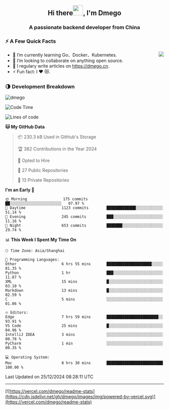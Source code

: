 <h2 align="center">Hi there<img src="https://cdn.jsdelivr.net/gh/dmego/images/img/Hi.gif" height="32" />, I'm Dmego </h2>
<h3 align="center">A passionate backend developer from China</h3>

### ⚡️ A Few Quick Facts

<img align="right" src="https://readme-stats-dmego.vercel.app/api?username=dmego&show_icons=true&icon_color=1573B3&hide_title=true&text_color=718096&bg_color=00000000&hide_border=true"/>

<ul>
    <li> 🌱 I’m currently learning Go、Docker、Kubernetes.</li>
    <li> 👯 I’m looking to collaborate on anything open source.</li>
    <li> 📝 I regulary write articles on <a href="https://dmego.cn">https://dmego.cn</a>.</li>
    <li> ⚡ Fun fact: I ❤️ 😻.</li>
</ul>

### 🌗 Development Breakdown

<img src="https://komarev.com/ghpvc/?username=dmego" alt="dmego" />

<!--START_SECTION:waka-->
![Code Time](http://img.shields.io/badge/Code%20Time-3%2C174%20hrs%2018%20mins-blue)

![Lines of code](https://img.shields.io/badge/From%20Hello%20World%20I%27ve%20Written-677.4%20thousand%20lines%20of%20code-blue)

**🐱 My GitHub Data** 

> 📦 230.3 kB Used in GitHub's Storage 
 > 
> 🏆 382 Contributions in the Year 2024
 > 
> 💼 Opted to Hire
 > 
> 📜 27 Public Repositories 
 > 
> 🔑 13 Private Repositories 
 > 
**I'm an Early 🐤** 

```text
🌞 Morning                175 commits         ██░░░░░░░░░░░░░░░░░░░░░░░   07.97 % 
🌆 Daytime                1123 commits        █████████████░░░░░░░░░░░░   51.14 % 
🌃 Evening                245 commits         ███░░░░░░░░░░░░░░░░░░░░░░   11.16 % 
🌙 Night                  653 commits         ███████░░░░░░░░░░░░░░░░░░   29.74 % 
```


📊 **This Week I Spent My Time On** 

```text
🕑︎ Time Zone: Asia/Shanghai

💬 Programming Languages: 
Other                    6 hrs 55 mins       ████████████████████░░░░░   81.35 % 
Python                   1 hr                ███░░░░░░░░░░░░░░░░░░░░░░   11.87 % 
XML                      15 mins             █░░░░░░░░░░░░░░░░░░░░░░░░   03.10 % 
Markdown                 13 mins             █░░░░░░░░░░░░░░░░░░░░░░░░   02.59 % 
C                        5 mins              ░░░░░░░░░░░░░░░░░░░░░░░░░   01.06 % 

🔥 Editors: 
Edge                     7 hrs 59 mins       ███████████████████████░░   93.91 % 
VS Code                  25 mins             █░░░░░░░░░░░░░░░░░░░░░░░░   04.96 % 
IntelliJ IDEA            3 mins              ░░░░░░░░░░░░░░░░░░░░░░░░░   00.78 % 
PyCharm                  1 min               ░░░░░░░░░░░░░░░░░░░░░░░░░   00.35 % 

💻 Operating System: 
Mac                      8 hrs 30 mins       █████████████████████████   100.00 % 
```


 Last Updated on 25/12/2024 08:28:11 UTC
<!--END_SECTION:waka-->

---

[![https://vercel.com/dmego/readme-stats](https://cdn.jsdelivr.net/gh/dmego/images/img/powered-by-vercel.svg)](https://vercel.com/dmego/readme-stats)

